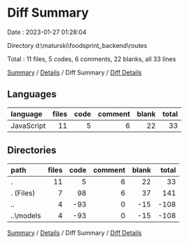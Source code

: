 # Diff Summary

Date : 2023-01-27 01:28:04

Directory d:\\maturski\\foodsprint_backend\\routes

Total : 11 files,  5 codes, 6 comments, 22 blanks, all 33 lines

[Summary](results.md) / [Details](details.md) / Diff Summary / [Diff Details](diff-details.md)

## Languages
| language | files | code | comment | blank | total |
| :--- | ---: | ---: | ---: | ---: | ---: |
| JavaScript | 11 | 5 | 6 | 22 | 33 |

## Directories
| path | files | code | comment | blank | total |
| :--- | ---: | ---: | ---: | ---: | ---: |
| . | 11 | 5 | 6 | 22 | 33 |
| . (Files) | 7 | 98 | 6 | 37 | 141 |
| .. | 4 | -93 | 0 | -15 | -108 |
| ..\\models | 4 | -93 | 0 | -15 | -108 |

[Summary](results.md) / [Details](details.md) / Diff Summary / [Diff Details](diff-details.md)